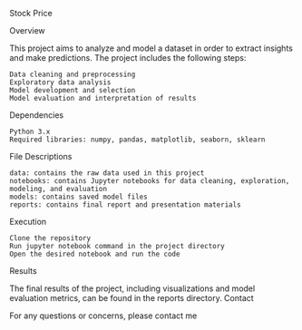 Stock Price

Overview

This project aims to analyze and model a dataset in order to extract insights and make predictions. The project includes the following steps:

    Data cleaning and preprocessing
    Exploratory data analysis
    Model development and selection
    Model evaluation and interpretation of results

Dependencies

    Python 3.x
    Required libraries: numpy, pandas, matplotlib, seaborn, sklearn

File Descriptions

    data: contains the raw data used in this project
    notebooks: contains Jupyter notebooks for data cleaning, exploration, modeling, and evaluation
    models: contains saved model files
    reports: contains final report and presentation materials

Execution

    Clone the repository
    Run jupyter notebook command in the project directory
    Open the desired notebook and run the code

Results

The final results of the project, including visualizations and model evaluation metrics, can be found in the reports directory.
Contact

For any questions or concerns, please contact me
